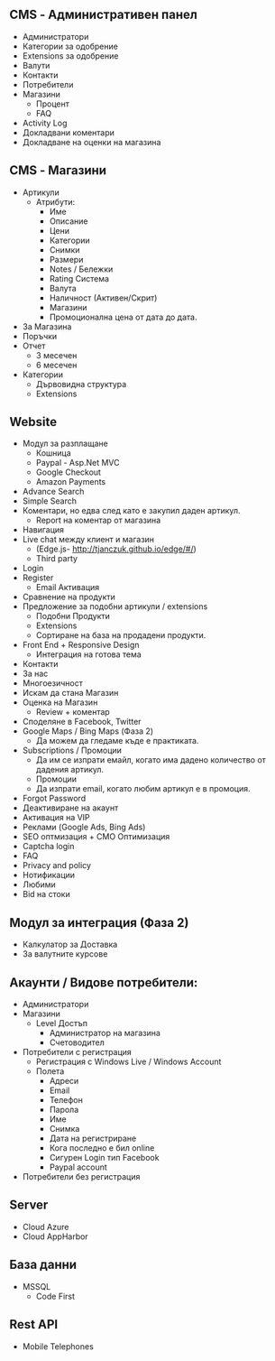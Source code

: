 ## CMS - Административен панел

- Администратори
- Категории за одобрение
- Extensions за одобрение
- Валути
- Контакти
- Потребители
- Магазини
	* Процент 
	* FAQ
- Activity Log
- Докладвани коментари
- Докладване на оценки на магазина

## CMS - Магазини
- Артикули
	* Атрибути:
		* Име
		* Описание
		* Цени
		* Категории
		* Снимки
		* Размери
		* Notes / Бележки
		* Rating Система
		* Валута
		* Наличност (Активен/Скрит)
		* Магазини
		* Промоционална цена от дата до дата.
- За Магазина
- Поръчки
- Oтчет
	* 3 месечен
	* 6 месечен
- Категории
	* Дървовидна структура
	* Extensions

## Website
- Модул за разплащане
	* Кошница
	* Paypal - Asp.Net MVC
	* Google Checkout
	* Amazon Payments
- Advance Search
- Simple Search
- Коментари, но едва след като е закупил даден артикул.
	* Report на коментар oт магазина
- Навигация 
- Live chat между клиент и магазин 
	* (Edge.js- http://tjanczuk.github.io/edge/#/)
	* Third party
- Login
- Register
	* Email Активация
- Сравнение на продукти
- Предложение за подобни артикули / extensions
	* Подобни Продукти
	* Extensions
	* Сортиране на база на продадени продукти.
- Front End + Responsive Design
	* Интеграция на готова тема
- Контакти
- За нас
- Многоезичност
- Искам да стана Магазин
- Оценка на Магазин
	* Review + коментар
- Споделяне в Facebook, Twitter
- Google Maps / Bing Maps (Фаза 2)
	* Да можем да гледаме къде е практиката.
- Subscriptions / Промоции
	* Да им се изпрати емайл, когато има дадено количество от дадения артикул.
	* Промоции
	* Да изпрати email, когато любим артикул е в промоция. 
- Forgot Password
- Деактивиране на акаунт
- Aктивация на VIP
- Реклами (Google Ads, Bing Ads)
- SEO оптмизация + CMO Оптимизация
- Captcha login
- FAQ
- Privacy and policy
- Нотификации
- Любими
- Bid на стоки

## Модул за интеграция (Фаза 2)
- Калкулатор за Доставка
- За валутните курсове

## Акаунти / Видове потребители:
- Администратори
- Магазини
	* Level Достъп
		* Администратор на магазина
		* Счетоводител
- Потребители с регистрация
	* Регистрация с Windows Live / Windows Account
	* Полета
		* Адреси
		* Email
		* Телефон 
		* Парола
		* Име
		* Снимка
		* Дата на регистриране
		* Кога последно е бил online
		* Сигурен Login тип Facebook
		* Paypal account
- Потребители без регистрация

## Server
- Cloud Azure
- Cloud AppHarbor

## База данни
- MSSQL
	* Code First

## Rest API
- Mobile Telephones